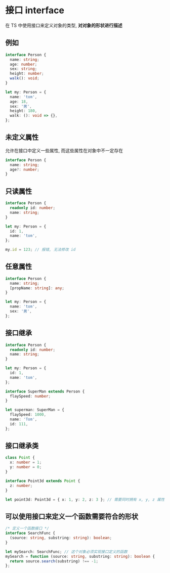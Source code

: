 # 接口 interface

在 TS 中使用接口来定义对象的类型, **对对象的形状进行描述**

## 例如

```ts
interface Person {
  name: string;
  age: number;
  sex: string;
  height: number;
  walk(): void;
}

let my: Person = {
  name: 'tom',
  age: 18,
  sex: '男',
  height: 180,
  walk: (): void => {},
};
```

## 未定义属性

允许在接口中定义一些属性, 而这些属性在对象中不一定存在

```ts
interface Person {
  name: string;
  age?: number;
}
```

## 只读属性

```ts
interface Person {
  readonly id: number;
  name: string;
}

let my: Person = {
  id: 1,
  name: 'tom',
};

my.id = 123; // 报错, 无法修改 id
```

## 任意属性

```ts
interface Person {
  name: string;
  [propName: string]: any;
}

let my: Person = {
  name: 'tom',
  sex: '男',
};
```

## 接口继承

```ts
interface Person {
  readonly id: number;
  name: string;
}

let my: Person = {
  id: 1,
  name: 'tom',
};

interface SuperMan extends Person {
  flaySpeed: number;
}

let superman: SuperMan = {
  flaySpeed: 1000,
  name: 'Tom',
  id: 111,
};
```

## 接口继承类

```ts
class Point {
  x: number = 1;
  y: number = 0;
}

interface Point3d extends Point {
  z: number;
}

let point3d: Point3d = { x: 1, y: 2, z: 3 }; // 需要同时拥有 x, y, z 属性
```

## 可以使用接口来定义一个函数需要符合的形状

```ts
/* 定义一个函数接口 */
interface SearchFunc {
  (source: string, substring: string): boolean;
}

let mySearch: SearchFunc; // 这个对象必须实现接口定义的函数
mySearch = function (source: string, substring: string): boolean {
  return source.search(substring) !== -1;
};
```
